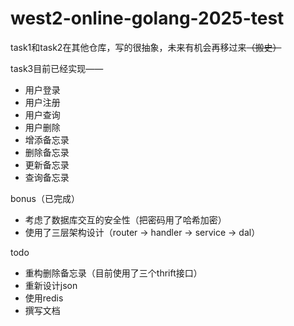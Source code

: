 # west2-online-golang-2025-test

task1和task2在其他仓库，写的很抽象，未来有机会再移过来~~（搬史）~~

task3目前已经实现——

- 用户登录
- 用户注册
- 用户查询
- 用户删除
- 增添备忘录
- 删除备忘录
- 更新备忘录
- 查询备忘录

bonus（已完成）

- 考虑了数据库交互的安全性（把密码用了哈希加密）
- 使用了三层架构设计（router -> handler -> service -> dal）

todo

- 重构删除备忘录（目前使用了三个thrift接口）
- 重新设计json
- 使用redis
- 撰写文档